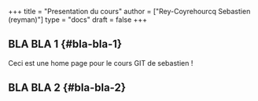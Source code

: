 +++
title = "Presentation du cours"
author = ["Rey-Coyrehourcq Sebastien (reyman)"]
type = "docs"
draft = false
+++

## BLA BLA 1 {#bla-bla-1}

Ceci est une home page pour le cours GIT de sebastien !

## BLA BLA 2 {#bla-bla-2}
